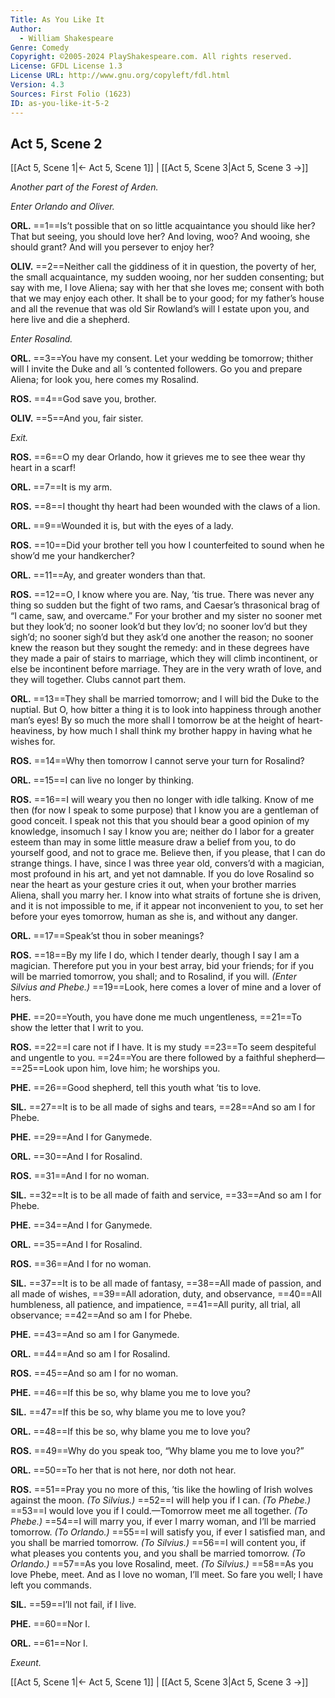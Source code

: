 ```yaml
---
Title: As You Like It
Author: 
  - William Shakespeare
Genre: Comedy
Copyright: ©2005-2024 PlayShakespeare.com. All rights reserved.
License: GFDL License 1.3
License URL: http://www.gnu.org/copyleft/fdl.html
Version: 4.3
Sources: First Folio (1623)
ID: as-you-like-it-5-2
---
```


## Act 5, Scene 2
[[Act 5, Scene 1|← Act 5, Scene 1]] | [[Act 5, Scene 3|Act 5, Scene 3 →]]

*Another part of the Forest of Arden.*

*Enter Orlando and Oliver.*

**ORL.**
==1==Is’t possible that on so little acquaintance you should like her? That but seeing, you should love her? And loving, woo? And wooing, she should grant? And will you persever to enjoy her?

**OLIV.**
==2==Neither call the giddiness of it in question, the poverty of her, the small acquaintance, my sudden wooing, nor her sudden consenting; but say with me, I love Aliena; say with her that she loves me; consent with both that we may enjoy each other. It shall be to your good; for my father’s house and all the revenue that was old Sir Rowland’s will I estate upon you, and here live and die a shepherd.

*Enter Rosalind.*

**ORL.**
==3==You have my consent. Let your wedding be tomorrow; thither will I invite the Duke and all ’s contented followers. Go you and prepare Aliena; for look you, here comes my Rosalind.

**ROS.**
==4==God save you, brother.

**OLIV.**
==5==And you, fair sister.

*Exit.*

**ROS.**
==6==O my dear Orlando, how it grieves me to see thee wear thy heart in a scarf!

**ORL.**
==7==It is my arm.

**ROS.**
==8==I thought thy heart had been wounded with the claws of a lion.

**ORL.**
==9==Wounded it is, but with the eyes of a lady.

**ROS.**
==10==Did your brother tell you how I counterfeited to sound when he show’d me your handkercher?

**ORL.**
==11==Ay, and greater wonders than that.

**ROS.**
==12==O, I know where you are. Nay, ’tis true. There was never any thing so sudden but the fight of two rams, and Caesar’s thrasonical brag of “I came, saw, and overcame.” For your brother and my sister no sooner met but they look’d; no sooner look’d but they lov’d; no sooner lov’d but they sigh’d; no sooner sigh’d but they ask’d one another the reason; no sooner knew the reason but they sought the remedy: and in these degrees have they made a pair of stairs to marriage, which they will climb incontinent, or else be incontinent before marriage. They are in the very wrath of love, and they will together. Clubs cannot part them.

**ORL.**
==13==They shall be married tomorrow; and I will bid the Duke to the nuptial. But O, how bitter a thing it is to look into happiness through another man’s eyes! By so much the more shall I tomorrow be at the height of heart-heaviness, by how much I shall think my brother happy in having what he wishes for.

**ROS.**
==14==Why then tomorrow I cannot serve your turn for Rosalind?

**ORL.**
==15==I can live no longer by thinking.

**ROS.**
==16==I will weary you then no longer with idle talking. Know of me then (for now I speak to some purpose) that I know you are a gentleman of good conceit. I speak not this that you should bear a good opinion of my knowledge, insomuch I say I know you are; neither do I labor for a greater esteem than may in some little measure draw a belief from you, to do yourself good, and not to grace me. Believe then, if you please, that I can do strange things. I have, since I was three year old, convers’d with a magician, most profound in his art, and yet not damnable. If you do love Rosalind so near the heart as your gesture cries it out, when your brother marries Aliena, shall you marry her. I know into what straits of fortune she is driven, and it is not impossible to me, if it appear not inconvenient to you, to set her before your eyes tomorrow, human as she is, and without any danger.

**ORL.**
==17==Speak’st thou in sober meanings?

**ROS.**
==18==By my life I do, which I tender dearly, though I say I am a magician. Therefore put you in your best array, bid your friends; for if you will be married tomorrow, you shall; and to Rosalind, if you will.
*(Enter Silvius and Phebe.)*
==19==Look, here comes a lover of mine and a lover of hers.

**PHE.**
==20==Youth, you have done me much ungentleness,
==21==To show the letter that I writ to you.

**ROS.**
==22==I care not if I have. It is my study
==23==To seem despiteful and ungentle to you.
==24==You are there followed by a faithful shepherd⁠—
==25==Look upon him, love him; he worships you.

**PHE.**
==26==Good shepherd, tell this youth what ’tis to love.

**SIL.**
==27==It is to be all made of sighs and tears,
==28==And so am I for Phebe.

**PHE.**
==29==And I for Ganymede.

**ORL.**
==30==And I for Rosalind.

**ROS.**
==31==And I for no woman.

**SIL.**
==32==It is to be all made of faith and service,
==33==And so am I for Phebe.

**PHE.**
==34==And I for Ganymede.

**ORL.**
==35==And I for Rosalind.

**ROS.**
==36==And I for no woman.

**SIL.**
==37==It is to be all made of fantasy,
==38==All made of passion, and all made of wishes,
==39==All adoration, duty, and observance,
==40==All humbleness, all patience, and impatience,
==41==All purity, all trial, all observance;
==42==And so am I for Phebe.

**PHE.**
==43==And so am I for Ganymede.

**ORL.**
==44==And so am I for Rosalind.

**ROS.**
==45==And so am I for no woman.

**PHE.**
==46==If this be so, why blame you me to love you?

**SIL.**
==47==If this be so, why blame you me to love you?

**ORL.**
==48==If this be so, why blame you me to love you?

**ROS.**
==49==Why do you speak too, “Why blame you me to love you?”

**ORL.**
==50==To her that is not here, nor doth not hear.

**ROS.**
==51==Pray you no more of this, ’tis like the howling of Irish wolves against the moon.
*(To Silvius.)*
==52==I will help you if I can.
*(To Phebe.)*
==53==I would love you if I could.—Tomorrow meet me all together.
*(To Phebe.)*
==54==I will marry you, if ever I marry woman, and I’ll be married tomorrow.
*(To Orlando.)*
==55==I will satisfy you, if ever I satisfied man, and you shall be married tomorrow.
*(To Silvius.)*
==56==I will content you, if what pleases you contents you, and you shall be married tomorrow.
*(To Orlando.)*
==57==As you love Rosalind, meet.
*(To Silvius.)*
==58==As you love Phebe, meet. And as I love no woman, I’ll meet. So fare you well; I have left you commands.

**SIL.**
==59==I’ll not fail, if I live.

**PHE.**
==60==Nor I.

**ORL.**
==61==Nor I.

*Exeunt.*

[[Act 5, Scene 1|← Act 5, Scene 1]] | [[Act 5, Scene 3|Act 5, Scene 3 →]]